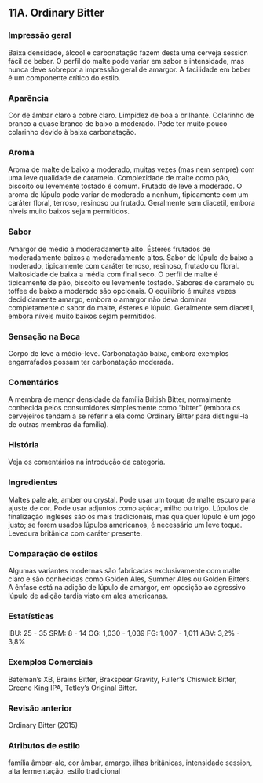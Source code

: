 ## 11A. Ordinary Bitter

### Impressão geral

Baixa densidade, álcool e carbonatação fazem desta uma cerveja session fácil de beber. O perfil do malte pode variar em sabor e intensidade, mas nunca deve sobrepor a impressão geral de amargor. A facilidade em beber é um componente crítico do estilo.

### Aparência

Cor de âmbar claro a cobre claro. Limpidez de boa a brilhante. Colarinho de branco a quase branco de baixo a moderado. Pode ter muito pouco colarinho devido à baixa carbonatação.

### Aroma

Aroma de malte de baixo a moderado, muitas vezes (mas nem sempre) com uma leve qualidade de caramelo. Complexidade de malte como pão, biscoito ou levemente tostado é comum. Frutado de leve a moderado. O aroma de lúpulo pode variar de moderado a nenhum, tipicamente com um caráter floral, terroso, resinoso ou frutado. Geralmente sem diacetil, embora níveis muito baixos sejam permitidos.

### Sabor

Amargor de médio a moderadamente alto. Ésteres frutados de moderadamente baixos a moderadamente altos. Sabor de lúpulo de baixo a moderado, tipicamente com caráter terroso, resinoso, frutado ou floral. Maltosidade de baixa a média com final seco. O perfil de malte é tipicamente de pão, biscoito ou levemente tostado. Sabores de caramelo ou toffee de baixo a moderado são opcionais. O equilíbrio é muitas vezes decididamente amargo, embora o amargor não deva dominar completamente o sabor do malte, ésteres e lúpulo. Geralmente sem diacetil, embora níveis muito baixos sejam permitidos.

### Sensação na Boca

Corpo de leve a médio-leve. Carbonatação baixa, embora exemplos engarrafados possam ter carbonatação moderada.

### Comentários

A membra de menor densidade da família British Bitter, normalmente conhecida pelos consumidores simplesmente como “bitter” (embora os cervejeiros tendam a se referir a ela como Ordinary Bitter para distingui-la de outras membras da família).

### História

Veja os comentários na introdução da categoria.

### Ingredientes

Maltes pale ale, amber ou crystal. Pode usar um toque de malte escuro para ajuste de cor. Pode usar adjuntos como açúcar, milho ou trigo. Lúpulos de finalização ingleses são os mais tradicionais, mas qualquer lúpulo é um jogo justo; se forem usados lúpulos americanos, é necessário um leve toque. Levedura britânica com caráter presente.

### Comparação de estilos

Algumas variantes modernas são fabricadas exclusivamente com malte claro e são conhecidas como Golden Ales, Summer Ales ou Golden Bitters. A ênfase está na adição de lúpulo de amargor, em oposição ao agressivo lúpulo de adição tardia visto em ales americanas.

### Estatísticas

IBU: 25 - 35
SRM: 8 - 14
OG: 1,030 - 1,039
FG: 1,007 - 1,011
ABV: 3,2% - 3,8%

### Exemplos Comerciais

Bateman’s XB, Brains Bitter, Brakspear Gravity, Fuller's Chiswick Bitter, Greene King IPA, Tetley’s Original Bitter.

### Revisão anterior

Ordinary Bitter (2015)

### Atributos de estilo

família âmbar-ale, cor âmbar, amargo, ilhas britânicas, intensidade session, alta fermentação, estilo tradicional